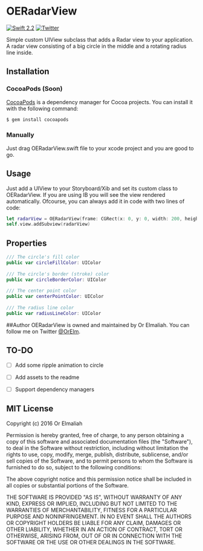 # OERadarView
[![Swift 2.2](https://img.shields.io/badge/Swift-2.2-orange.svg?style=flat)](https://developer.apple.com/swift/)
[![Twitter](https://img.shields.io/badge/Twitter-@orelm-blue.svg?style=flat)](http://twitter.com/OrElm)

Simple custom UIView subclass that adds a Radar view to your application. A radar view consisting of a big circle in the middle and a rotating radius line inside.

## Installation
### CocoaPods (Soon)

[CocoaPods](http://cocoapods.org) is a dependency manager for Cocoa projects. You can install it with the following command:

```bash
$ gem install cocoapods
```

### Manually
Just drag OERadarView.swift file to your xcode project and you are good to go.

## Usage
Just add a UIView to your Storyboard/Xib and set its custom class to OERadarView. If you are using IB you will see the view rendered automatically.
Ofcourse, you can always add it in code with two lines of code:
```swift
let radarView = OERadarView(frame: CGRect(x: 0, y: 0, width: 200, height: 200))
self.view.addSubview(radarView)
````

## Properties
```swift
/// The circle's fill color
public var circleFillColor: UIColor
    
/// The circle's border (stroke) color
public var circleBorderColor: UIColor
    
/// The center point color
public var centerPointColor: UIColor
    
/// The radius line color
public var radiusLineColor: UIColor
```

##Author
OERadarView is owned and maintained by Or Elmaliah. You can follow me on Twitter [@OrElm](https://twitter.com/orelm).

## TO-DO
- [ ] Add some ripple animation to circle
- [ ] Add assets to the readme
- [ ] Support dependency managers


## MIT License

Copyright (c) 2016 Or Elmaliah

Permission is hereby granted, free of charge, to any person obtaining a copy
of this software and associated documentation files (the "Software"), to deal
in the Software without restriction, including without limitation the rights
to use, copy, modify, merge, publish, distribute, sublicense, and/or sell
copies of the Software, and to permit persons to whom the Software is
furnished to do so, subject to the following conditions:

The above copyright notice and this permission notice shall be included in all
copies or substantial portions of the Software.

THE SOFTWARE IS PROVIDED "AS IS", WITHOUT WARRANTY OF ANY KIND, EXPRESS OR
IMPLIED, INCLUDING BUT NOT LIMITED TO THE WARRANTIES OF MERCHANTABILITY,
FITNESS FOR A PARTICULAR PURPOSE AND NONINFRINGEMENT. IN NO EVENT SHALL THE
AUTHORS OR COPYRIGHT HOLDERS BE LIABLE FOR ANY CLAIM, DAMAGES OR OTHER
LIABILITY, WHETHER IN AN ACTION OF CONTRACT, TORT OR OTHERWISE, ARISING FROM,
OUT OF OR IN CONNECTION WITH THE SOFTWARE OR THE USE OR OTHER DEALINGS IN THE
SOFTWARE.